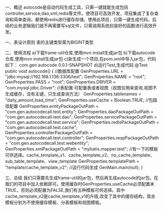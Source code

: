 一、概述
autocode是自动代码生成工具，只需一键就能生成包括controller,service,dao,xml,redis等文件。使项目可高效开发，项目集成了复杂查询和简单查询，都使用redis进行缓存存储。使用此项目，只需一键生成代码，后续的业务逻辑我们就不再需要写sql文件，只需调用系统封装好的函数进行高效开发。

一、表设计原则
表的主键类型需为BIGINT类型

二、使用流程
a)下载frame-util仓库,使用mvn install生成jar包
b)下载autocode仓库,使用mvn install生成jar包
c)新生成一个项目,在pom.xml中导入jar包，代码如下：
    <dependency>
	<groupId>com.gen</groupId>
	<artifactId>autocode</artifactId>
	<version>0.0.1-SNAPSHOT</version>
   </dependency>
d)运行Test,生成代码
    @Test
    public void autocode() {
      //数据库配置
      GenProperties.URL = "jdbc:mysql://192.168.1.136:3306/test";
      GenProperties.NAME = "root";
      GenProperties.PASS = "root";
      GenProperties.DRIVER = "com.mysql.jdbc.Driver";
      //表配置:可配置表或者视图（视图仅用来查询,视图不生成缓存，没有主键，只生成查询方法）
      GenProperties.tablenames = "daily_amount,load_time";
      GenProperties.useCache = Boolean.TRUE;
      //包路径配置 
      GenProperties.entityPackageOutPath = "com.gen.autocodecall.test.entity";
      GenProperties.daoPackageOutPath = "com.gen.autocodecall.test.dao";
      GenProperties.servicePackageOutPath = "com.gen.autocodecall.test.service";
      GenProperties.redisPackageOutPath = "com.gen.autocodecall.test.cache";
      GenProperties.controllerPackageOutPath = "com.gen.autocodecall.test.controller";
      GenProperties.respPackageOutPath = "com.gen.autocodecall.test.webentity";
      GenProperties.xmlPackageOutPath = "mybatis.mapper.test";
      //有一下的模板可供选择。cache_template_v1、cache_template_v2、no_cache_template、sub_table_template、view_template
      GenProperties.templatePath = "template/cache_template_v2";
      //运行代码生成
      GenMain.main(null);
    }
    
三、总结
我们只需要先生成frame-util的jar包，然后再生成autocode的jar包。在我们的项目中加入依赖即可。使用缓存时GenProperties.useCache必须配置未TRUE，否则必须配置为FALSE,我们有五种模板可供选择。其中cache_template_v2是cache_template_v1的升级,改变了其中的缓存结构，其余模板分别为不使用缓存模板、分表模板和视图模板。
